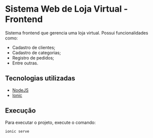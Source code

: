 # Sistema Web de Loja Virtual - Frontend
Sistema frontend que gerencia uma loja virtual. Possui funcionalidades como:
- Cadastro de clientes;
- Cadastro de categorias;
- Registro de pedidos;
- Entre outras.

## Tecnologias utilizadas
- [NodeJS](https://nodejs.org/)
- [Ionic](https://ionicframework.com/)

## Execução
Para executar o projeto, execute o comando:
```
ionic serve
```
